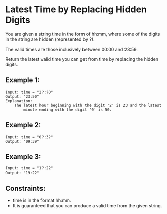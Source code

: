 # Latest Time by Replacing Hidden Digits

You are given a string time in the form of  hh:mm, where some of the digits  
in the string are hidden (represented by ?).

The valid times are those inclusively between 00:00 and 23:59.

Return the latest valid time you can get from time by replacing the hidden  
digits.

 

## Example 1:

    Input: time = "2?:?0"
    Output: "23:50"
    Explanation: 
        The latest hour beginning with the digit '2' is 23 and the latest 
            minute ending with the digit '0' is 50.

## Example 2:

    Input: time = "0?:3?"
    Output: "09:39"

## Example 3:

    Input: time = "1?:22"
    Output: "19:22"

 

## Constraints:

* time is in the format hh:mm.
* It is guaranteed that you can produce a valid time from the given string.

